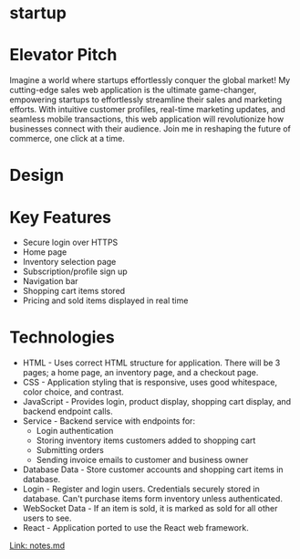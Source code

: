# startup

# Elevator Pitch
Imagine a world where startups effortlessly conquer the global market! My cutting-edge sales web application is the ultimate game-changer, empowering startups to effortlessly streamline their sales and marketing efforts. With intuitive customer profiles, real-time marketing updates, and seamless mobile transactions, this web application will revolutionize how businesses connect with their audience. Join me in reshaping the future of commerce, one click at a time.

# Design

# Key Features
- Secure login over HTTPS
- Home page
- Inventory selection page
- Subscription/profile sign up
- Navigation bar
- Shopping cart items stored
- Pricing and sold items displayed in real time

# Technologies
- HTML - Uses correct HTML structure for application. There will be 3 pages; a home page, an inventory page, and a checkout page.
- CSS - Application styling that is responsive, uses good whitespace, color choice, and contrast.
- JavaScript - Provides login, product display, shopping cart display, and backend endpoint calls.
- Service - Backend service with endpoints for:
   - Login authentication
   - Storing inventory items customers added to shopping cart
   - Submitting orders
   - Sending invoice emails to customer and business owner
- Database Data - Store customer accounts and shopping cart items in database.
- Login - Register and login users. Credentials securely stored in database. Can't purchase items form inventory unless authenticated.
- WebSocket Data - If an item is sold, it is marked as sold for all other users to see.
- React - Application ported to use the React web framework.

[Link: notes.md](notes.md)
